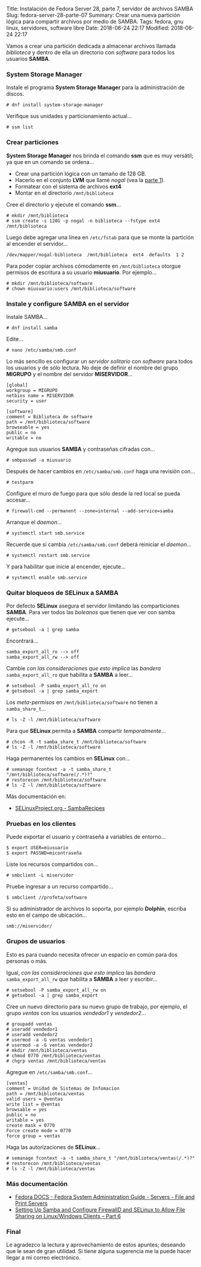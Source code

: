 Title: Instalación de Fedora Server 28, parte 7, servidor de archivos SAMBA
Slug: fedora-server-28-parte-07
Summary: Crear una nueva partición lógica para compartir archivos por medio de SAMBA.
Tags: fedora, gnu linux, servidores, software libre
Date: 2018-06-24 22:17
Modified: 2018-06-24 22:17


Vamos a crear una partición dedicada a almacenar archivos llamada *biblioteca* y dentro de ella un directorio con *software* para todos los usuarios **SAMBA**.

### System Storage Manager

Instale el programa **System Storage Manager** para la administración de discos.

    # dnf install system-storage-manager

Verifique sus unidades y particionamiento actual...

    # ssm list

### Crear particiones

**System Storage Manager** nos brinda el comando **ssm** que es muy versátil; ya que en un comando se ordena...

* Crear una partición lógica con un tamaño de 128 GB.
* Hacerlo en el conjunto **LVM** que llamé *nogal* (vea la [parte 1]({filename}/apuntes/fedora-server-28-parte-01.md)).
* Formatear con el sistema de archivos **ext4**
* Montar en el directorio `/mnt/biblioteca`

Cree el directorio y ejecute el comando **ssm**...

    # mkdir /mnt/biblioteca
    # ssm create -s 128G -p nogal -n biblioteca --fstype ext4 /mnt/biblioteca

Luego debe agregar una línea en `/etc/fstab` para que se monte la partición al encender el servidor...

    /dev/mapper/nogal-biblioteca  /mnt/biblioteca  ext4  defaults  1 2

Para poder copiar archivos cómodamente en `/mnt/biblioteca` otorgue permisos de escritura a su usuario **miusuario**. Por ejemplo...

    # mkdir /mnt/biblioteca/software
    # chown miusuario:users /mnt/biblioteca/software

### Instale y configure SAMBA en el servidor

Instale SAMBA...

    # dnf install samba

Edite...

    # nano /etc/samba/smb.conf

Lo más sencillo es configurar un *servidor solitario* con *software* para todos los usuarios y de sólo lectura. No deje de definir el nombre del grupo **MIGRUPO** y el nombre del servidor **MISERVIDOR**...

    [global]
    workgroup = MIGRUPO
    netbios name = MISERVIDOR
    security = user

    [software]
    comment = Biblioteca de software
    path = /mnt/biblioteca/software
    browseable = yes
    public = no
    writable = no

Agregue sus usuarios **SAMBA** y contraseñas cifradas con...

    # smbpasswd -a miusuario

Después de hacer cambios en `/etc/samba/smb.conf` haga una revisión con...

    # testparm

Configure el muro de fuego para que sólo desde la red local se pueda accesar...

    # firewall-cmd --permanent --zone=internal --add-service=samba

Arranque el *daemon*...

    # systemctl start smb.service

Recuerde que si cambia `/etc/samba/smb.conf` deberá reiniciar el *daemon*...

    # systemctl restart smb.service

Y para habilitar que inicie al encender, ejecute...

    # systemctl enable smb.service

### Quitar bloqueos de SELinux a SAMBA

Por defecto **SELinux** asegura el servidor limitando las comparticiones **SAMBA**. Para ver todos las *boleanos* que tienen que ver con samba ejecute...

    # getsebool -a | grep samba

Encontrará...

    samba_export_all_ro --> off
    samba_export_all_rw --> off

Cambie *con las consideraciones que esto implica* las *bandera* `samba_export_all_ro` que habilita a **SAMBA** a leer...

    # setsebool -P samba_export_all_ro on
    # getsebool -a | grep samba_export

Los *meta-permisos* en `/mnt/biblioteca/software` no tienen a `samba_share_t`...

    # ls -Z -l /mnt/biblioteca/software

Para que **SELinux** permita a **SAMBA** compartir *temporalmente*...

    # chcon -R -t samba_share_t /mnt/biblioteca/software
    # ls -Z -l /mnt/biblioteca/software

Haga permanentes los cambios en **SELinux** con...

    # semanage fcontext -a -t samba_share_t "/mnt/biblioteca/software(/.*)?"
    # restorecon /mnt/biblioteca/software
    # ls -Z -l /mnt/biblioteca/software

Más documentación en:

* [SELinuxProject.org - SambaRecipes](https://selinuxproject.org/page/SambaRecipes)

### Pruebas en los clientes

Puede exportar el usuario y contraseña a variables de entorno...

    $ export USER=miusuario
    $ export PASSWD=micontraseña

Liste los recursos compartidos con...

    # smbclient -L miservidor

Pruebe ingresar a un recurso compartido...

    $ smbclient //profeta/software

Si su administrador de archivos lo soporta, por ejemplo **Dolphin**, escriba esto en el campo de ubicación...

    smb://miservidor/

### Grupos de usuarios

Esto es para cuando necesita ofrecer un espacio en común para dos personas o más.

Igual, *con las consideraciones que esto implica* las *bandera* `samba_export_all_rw` que habilita a **SAMBA** a leer y escribir...

    # setsebool -P samba_export_all_rw on
    # getsebool -a | grep samba_export

Cree un nuevo directorio para su nuevo grupo de trabajo, por ejemplo, el grupo *ventas* con los usuarios *vendedor1* y *vendedor2*...

    # groupadd ventas
    # useradd vendedor1
    # useradd vendedor2
    # usermod -a -G ventas vendedor1
    # usermod -a -G ventas vendedor2
    # mkdir /mnt/biblioteca/ventas
    # chmod 0770 /mnt/biblioteca/ventas
    # chgrp ventas /mnt/biblioteca/ventas

Agregue en `/etc/samba/smb.conf`...

    [ventas]
    comment = Unidad de Sistemas de Infomacion
    path = /mnt/biblioteca/ventas
    valid users = @ventas
    write list = @ventas
    browsable = yes
    public = no
    writable = yes
    create mask = 0770
    Force create mode = 0770
    force group = ventas

Haga las autorizaciones de **SELinux**...

    # semanage fcontext -a -t samba_share_t "/mnt/biblioteca/ventas(/.*)?"
    # restorecon /mnt/biblioteca/ventas
    # ls -Z -l /mnt/biblioteca/ventas

### Más documentación

* [Fedora DOCS - Fedora System Administration Guide - Servers - File and Print Servers](https://docs.fedoraproject.org/f28/system-administrators-guide/servers/File_and_Print_Servers.html)
* [Setting Up Samba and Configure FirewallD and SELinux to Allow File Sharing on Linux/Windows Clients – Part 6](https://www.tecmint.com/setup-samba-file-sharing-for-linux-windows-clients/)

### Final

Le agradezco la lectura y aprovechamiento de estos apuntes; deseando que le sean de gran utilidad. Si tiene alguna sugerencia me la puede hacer llegar a mi correo electrónico.
